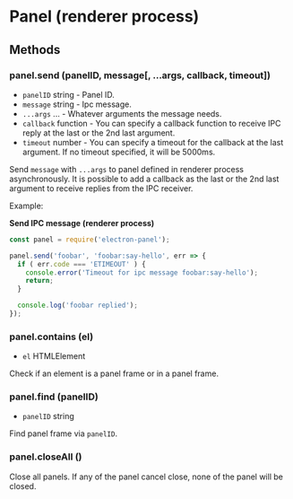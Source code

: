 # Panel (renderer process)

## Methods

### panel.send (panelID, message[, ...args, callback, timeout])

 - `panelID` string - Panel ID.
 - `message` string - Ipc message.
 - `...args` ... - Whatever arguments the message needs.
 - `callback` function - You can specify a callback function to receive IPC reply at the last or the 2nd last argument.
 - `timeout` number - You can specify a timeout for the callback at the last argument. If no timeout specified, it will be 5000ms.

Send `message` with `...args` to panel defined in renderer process asynchronously. It is possible to add a callback as the last or the 2nd last argument to receive replies from the IPC receiver.

Example:

**Send IPC message (renderer process)**

```javascript
const panel = require('electron-panel');

panel.send('foobar', 'foobar:say-hello', err => {
  if ( err.code === 'ETIMEOUT' ) {
    console.error('Timeout for ipc message foobar:say-hello');
    return;
  }

  console.log('foobar replied');
});
```

### panel.contains (el)

 - `el` HTMLElement

Check if an element is a panel frame or in a panel frame.

### panel.find (panelID)

 - `panelID` string

Find panel frame via `panelID`.

### panel.closeAll ()

Close all panels. If any of the panel cancel close, none of the panel will be closed.